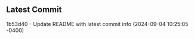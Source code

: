 
## Latest Commit
1b53d40 - Update README with latest commit info (2024-09-04 10:25:05 -0400) <Yunxi-Zhou>
